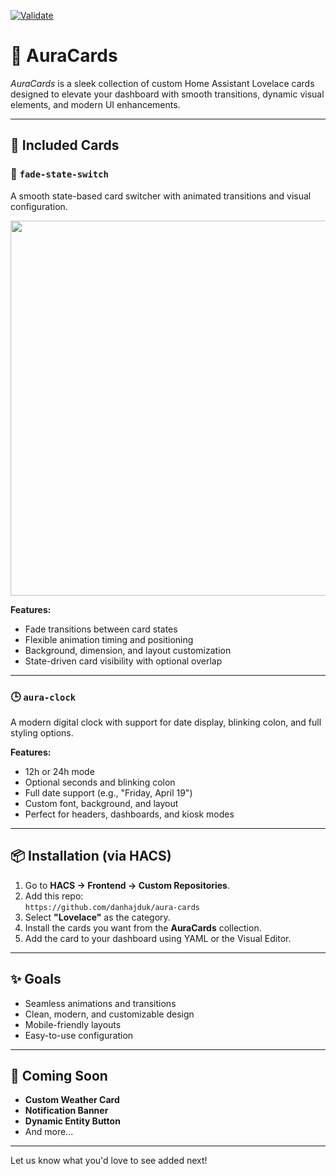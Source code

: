 [![Validate](https://github.com/danhajduk/aura-cards/actions/workflows/validate.yaml/badge.svg)](https://github.com/danhajduk/aura-cards/actions/workflows/validate.yaml)

# 🌈 AuraCards

_AuraCards_ is a sleek collection of custom Home Assistant Lovelace cards designed to elevate your dashboard with smooth transitions, dynamic visual elements, and modern UI enhancements.

---

## 🌟 Included Cards

### 🔄 `fade-state-switch`
A smooth state-based card switcher with animated transitions and visual configuration.

<img src="https://raw.githubusercontent.com/danhajduk/aura-cards/main/docs/state-fade-switch.gif" width="600"/>

**Features:**
- Fade transitions between card states
- Flexible animation timing and positioning
- Background, dimension, and layout customization
- State-driven card visibility with optional overlap

---

### 🕒 `aura-clock`
A modern digital clock with support for date display, blinking colon, and full styling options.

**Features:**
- 12h or 24h mode
- Optional seconds and blinking colon
- Full date support (e.g., "Friday, April 19")
- Custom font, background, and layout
- Perfect for headers, dashboards, and kiosk modes

---

## 📦 Installation (via HACS)

1. Go to **HACS → Frontend → Custom Repositories**.
2. Add this repo:  
   `https://github.com/danhajduk/aura-cards`
3. Select **"Lovelace"** as the category.
4. Install the cards you want from the **AuraCards** collection.
5. Add the card to your dashboard using YAML or the Visual Editor.

---

## ✨ Goals

- Seamless animations and transitions
- Clean, modern, and customizable design
- Mobile-friendly layouts
- Easy-to-use configuration

---

## 🔭 Coming Soon

- **Custom Weather Card**
- **Notification Banner**
- **Dynamic Entity Button**
- And more...

---

Let us know what you'd love to see added next!
